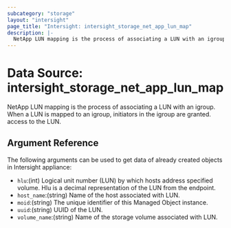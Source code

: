 ```yaml
---
subcategory: "storage"
layout: "intersight"
page_title: "Intersight: intersight_storage_net_app_lun_map"
description: |-
  NetApp LUN mapping is the process of associating a LUN with an igroup. When a LUN is mapped to an igroup, initiators in the igroup are granted. access to the LUN.
---
```


# Data Source: intersight_storage_net_app_lun_map
NetApp LUN mapping is the process of associating a LUN with an igroup. When a LUN is mapped to an igroup, initiators in the igroup are granted. access to the LUN.
## Argument Reference
The following arguments can be used to get data of already created objects in Intersight appliance:
* `hlu`:(int) Logical unit number (LUN) by which hosts address specified volume. Hlu is a decimal representation of the LUN from the endpoint. 
* `host_name`:(string) Name of the host associated with LUN. 
* `moid`:(string) The unique identifier of this Managed Object instance. 
* `uuid`:(string) UUID of the LUN. 
* `volume_name`:(string) Name of the storage volume associated with LUN. 

